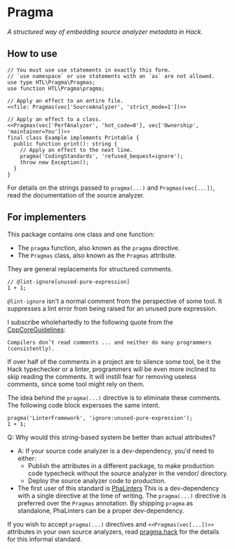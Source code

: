 # Pragma

_A structured way of embedding source analyzer metadata in Hack._

## How to use

```HACK
// You must use use statements in exactly this form.
// `use namespace` or use statements with an `as` are not allowed.
use type HTL\Pragma\Pragmas;
use function HTL\Pragma\pragma;

// Apply an effect to an entire file.
<<file: Pragmas(vec['SourceAnalyzer', 'strict_mode=1'])>>

// Apply an effect to a class.
<<Pragmas(vec['PerfAnalyzer', 'hot_code=0'], vec['Ownership', 'maintainer=You'])>>
final class Example implements Printable {
  public function print(): string {
    // Apply an effect to the next line.
    pragma('CodingStandards', 'refused_bequest=ignore');
    throw new Exception();
  }
}
```

For details on the strings passed to `pragma(...)` and `Pragmas(vec[...])`,
read the documentation of the source analyzer.

## For implementers

This package contains one class and one function:

- The `pragma` function, also known as the `pragma` directive.
- The `Pragmas` class, also known as the `Pragmas` attribute.

They are general replacements for structured comments.

```HACK
// @lint-ignore[unused-pure-expression]
1 + 1;
```

`@lint-ignore` isn't a normal comment from the perspective of some tool.
It suppresses a lint error from being raised for an unused pure expression.

I subscribe wholehartedly to the following quote from the [CppCoreGuidelines](https://isocpp.github.io/CppCoreGuidelines/CppCoreGuidelines):

```
Compilers don’t read comments ... and neither do many programmers (consistently).
```

If over half of the comments in a project are to silence some tool,
be it the Hack typechecker or a linter, programmers will be even more inclined
to skip reading the comments. It will instill fear for removing useless comments,
since some tool might rely on them.

The idea behind the `pragma(...)` directive is to eliminate these comments.
The following code block expersses the same intent.

```HACK
pragma('LinterFramework', 'ignore:unused-pure-expression');
1 + 1;
```

Q: Why would this string-based system be better than actual attributes?
 - A: If your source code analyzer is a dev-dependency, you'd need to either:
   - Publish the attributes in a different package, to make production code
     typecheck without the source analyzer in the vendor/ directory.
   - Deploy the source analyzer code to production.
 - The first user of this standard is [PhaLinters](https://github.com/hershel-theodore-layton/portable-hack-ast-linters)
   This is a dev-dependency with a single directive at the time of writing.
   The `pragma(...)` directive is preferred over the `Pragmas` annotation.
   By shipping `pragma` as standalone, PhaLinters can be a proper dev-dependency.

If you wish to accept `pragma(...)` directives and `<<Pragmas(vec[...])>>`
attributes in your own source analyzers, read [pragma.hack](./src/pragma.hack)
for the details for this informal standard.
